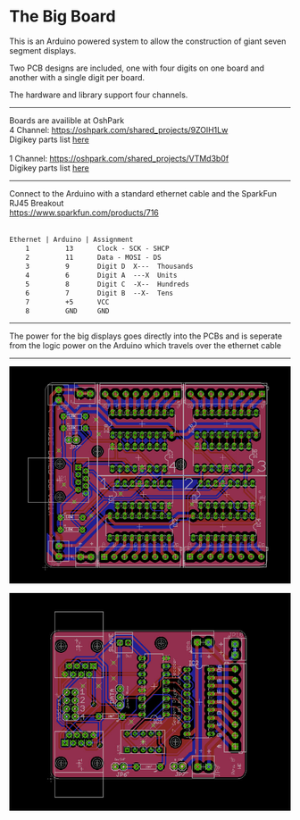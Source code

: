 # The Big Board

This is an Arduino powered system to allow the construction of giant seven segment displays.

Two PCB designs are included, one with four digits on one board and another with a single digit per board.  

The hardware and library support four channels. 

<hr>

Boards are availible at OshPark <br>
4 Channel: https://oshpark.com/shared_projects/9ZOlH1Lw <br>
Digikey parts list [here](https://github.com/GoWinston/BigDigits/blob/master/PCB's/1%20Digit%20PCB%20Materials%20Digikey.csv) <br>
<br>
1 Channel: https://oshpark.com/shared_projects/VTMd3b0f <br>
Digikey parts list [here](https://github.com/GoWinston/BigDigits/blob/master/PCB's/4%20Digit%20PCB%20Materials%20Digikey.csv) <br>

<hr>

Connect to the Arduino with a standard ethernet cable and the SparkFun RJ45 Breakout <br>
https://www.sparkfun.com/products/716 <br>
<br>
```
Ethernet | Arduino | Assignment
    1         13      Clock - SCK - SHCP
    2         11      Data - MOSI - DS
    3         9       Digit D  X---  Thousands
    4         6       Digit A  ---X  Units
    5         8       Digit C  -X--  Hundreds
    6         7       Digit B  --X-  Tens
    7         +5      VCC
    8         GND     GND
```
<hr>

The power for the big displays goes directly into the PCBs and is seperate from the logic power on the Arduino which travels over the ethernet cable
<hr>

![4 channel board](https://github.com/GoWinston/BigDigits/blob/master/PCB's/Auction_Multi_RevA_Final/Multi-Render.jpeg "4 channel board")

![1 channel board](https://github.com/GoWinston/BigDigits/blob/master/PCB's/Auction_Single_RevB_Final/Single-Render.jpeg "1 channel board")
